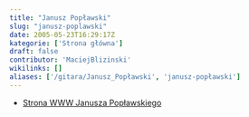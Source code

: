 ```yaml
---
title: "Janusz Popławski"
slug: "janusz-poplawski"
date: 2005-05-23T16:29:17Z
kategorie: ['Strona główna']
draft: false
contributor: 'MaciejBlizinski'
wikilinks: []
aliases: ['/gitara/Janusz_Popławski', 'janusz-popławski']
---
```

  - [Strona WWW Janusza
    Popławskiego](http://www.poplawski.com.pl/index_poplawski.html)

